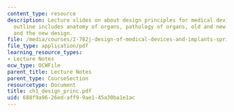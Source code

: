 ```yaml
---
content_type: resource
description: Lecture slides on about design principles for medical devices. Suggested
  outline includes anatomy of organs, pathology of organs, old and new solutions,
  and the new design.
file: /media/courses/2-782j-design-of-medical-devices-and-implants-spring-2006/688f9a9626edaff99ae145a30ba1e1ac_ch1_design_princ.pdf
file_type: application/pdf
learning_resource_types:
- Lecture Notes
ocw_type: OCWFile
parent_title: Lecture Notes
parent_type: CourseSection
resourcetype: Document
title: ch1_design_princ.pdf
uid: 688f9a96-26ed-aff9-9ae1-45a30ba1e1ac
---
```

